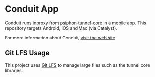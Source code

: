 # Conduit App

Conduit runs inproxy from [psiphon-tunnel-core](https://github.com/Psiphon-Labs/psiphon-tunnel-core) in a mobile app. This repository targets Android, iOS and Mac (via Catalyst). 

For more information about Conduit, [visit the web site](https://conduit.psiphon.ca).

## Git LFS Usage

This project uses [Git LFS](https://git-lfs.github.com/) to manage large files such as the tunnel core libraries. 

